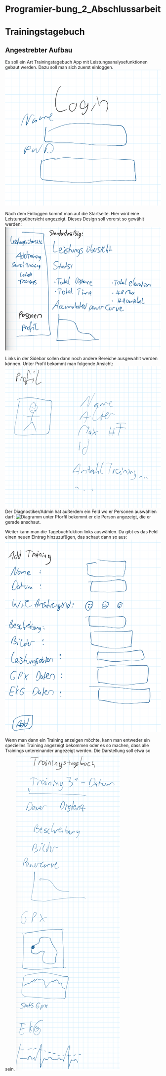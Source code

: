 # Programier-bung_2_Abschlussarbeit
# Trainingstagebuch

## Angestrebter Aufbau
Es soll ein Art Trainingstagebuch App mit Leistungsanalysefunktionen gebaut werden.
Dazu soll man sich zuerst einloggen.
![Diagramm](pictures_readme/Login.png)

Nach dem Einloggen kommt man auf die Startseite. Hier wird eine Leistungsübersicht angezeigt. Dieses Design soll vorerst so gewählt werden:
![Diagramm](pictures_readme/standardansicht.png)

Links in der Sidebar sollen dann noch andere Bereiche ausgewählt werden können.
Unter Profil bekommt man folgende Ansicht:
![Diagramm](pictures_readme/Profil.png)
Der Diagnostiker/Admin hat außerdem ein Feld wo er Personen auswählen darf:
![Diagramm](pictures_readme/personauswählen.png)
unter Pforfil bekommt er die Person angezeigt, die er gerade anschaut.

Weiter kann man die Tagebuchfuktion links auswählen. Da gibt es das Feld einen neuen Eintrag hinzuzufügen, das schaut dann so aus:
![Diagramm](pictures_readme/addTraining.png)

Wenn man dann ein Training anzeigen möchte, kann man entweder ein spezielles Training angezeigt bekommen oder es so machen, dass alle Trainings untereinander angezeigt werden.
Die Darstellung soll etwa so sein.
![Diagramm](pictures_readme/darstellungTagebuch.png)